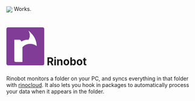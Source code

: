 
<div>
  <img style="vertical-align:middle" src="https://placehold.it/60x60">
  <span style="">Works.</span>
</div>

<h1>
  <img src="https://raw.githubusercontent.com/rinocloud/logos/master/png/square-reversed.png" width="100"/> 
  Rinobot
</h1>

Rinobot monitors a folder on your PC, and syncs everything in that folder with [rinocloud](http://rinocloud.com).
It also lets you hook in packages to automatically process your data when it appears in the folder.

## 